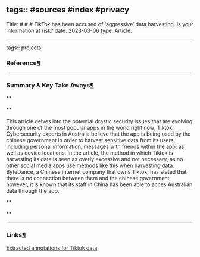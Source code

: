 tags:: #sources #index #privacy
---

Title: # # #  TikTok has been accused of ‘aggressive’ data harvesting. Is your information at risk? date: 2023-03-06 type: Article:

---

tags:: projects:[](https://natmeng.github.io/memx2/sources/Tiktok_Data/)

### Reference[¶](https://natmeng.github.io/memx2/sources/Tiktok_Data/#reference "Permanent link")



---

### Summary & Key Take Aways[¶](https://natmeng.github.io/memx2/sources/Tiktok_Data/#summary-key-take-aways "Permanent link")
**

**

This article delves into the potential drastic security issues that are evolving through one of the most popular apps in the world right now; Tiktok. Cybersecurity experts in Australia believe that the app is being used by the chinese government in order to harvest sensitive data from its users, including personal information, messages with friends within the app, as well as device locations. In the article, the method in which Tiktok is harvesting its data is seen as overly excessive and not necessary, as no other social media apps use methods like this when harvesting data. ByteDance, a Chinese internet company that owns Tiktok, has stated that there is no connection between them and the chinese government, however, it is known that its staff in China has been able to acces Australian data through the app.

**

  
**


---

### Links[¶](https://natmeng.github.io/memx2/sources/Tiktok_Data/#links "Permanent link")

[Extracted annotations for Tiktok data](https://natmeng.github.io/memx2/annotations/Tiktok_Data/) 





